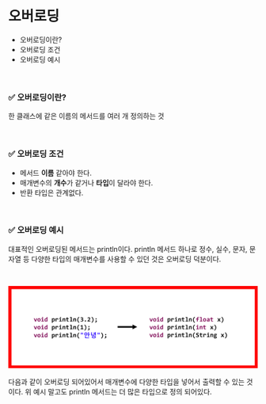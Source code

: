 # 오버로딩

-   오버로딩이란?
-   오버로딩 조건
-   오버로딩 예시

<br>

### ✅ 오버로딩이란?

한 클래스에 같은 이름의 메서드를 여러 개 정의하는 것

<br>

### ✅ 오버로딩 조건

-   메서드 **이름** 같아야 한다.
-   매개변수의 **개수**가 같거나 **타입**이 달라야 한다.
-   반환 타입은 관계없다.

<br>

### ✅ 오버로딩 예시

대표적인 오버로딩된 메서드는 println이다.  println 메서드 하나로 정수, 실수, 문자, 문자열 등 다양한 타입의 매개변수를 사용할 수 있던 것은 오버로딩 덕분이다.

<br>

![1](img/overloading/1.png)

다음과 같이 오버로딩 되어있어서 매개변수에 다양한 타입을 넣어서 출력할 수 있는 것이다. 위 예시 말고도 println 메서드는 더 많은 타입으로 정의 되어있다.
